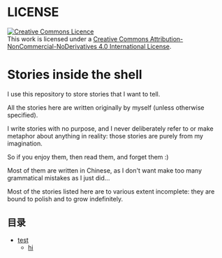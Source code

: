 # LICENSE

<a rel="license" href="http://creativecommons.org/licenses/by-nc-nd/4.0/"><img alt="Creative Commons Licence" style="border-width:0" src="https://i.creativecommons.org/l/by-nc-nd/4.0/88x31.png" /></a><br />This work is licensed under a <a rel="license" href="http://creativecommons.org/licenses/by-nc-nd/4.0/">Creative Commons Attribution-NonCommercial-NoDerivatives 4.0 International License</a>.

# Stories inside the shell

I use this repository to store stories that I want to tell.

All the stories here are written originally by myself (unless otherwise specified).

I write stories with no purpose, and I never deliberately refer to or make metaphor about anything in reality: those stories are purely from my imagination.

So if you enjoy them, then read them, and forget them :)

Most of them are written in Chinese, as I don't want make too many grammatical mistakes as I just did...

Most of the stories listed here are to various extent incomplete: they are bound to polish and to grow indefinitely.

## 目录

- [test](#test)
  - [hi](#hi)

